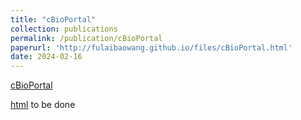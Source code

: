 ```yaml
---
title: "cBioPortal"
collection: publications
permalink: /publication/cBioPortal
paperurl: 'http://fulaibaowang.github.io/files/cBioPortal.html'
date: 2024-02-16
---
```

[cBioPortal](https://www.cbioportal.org) 

[html](../files/cBioPortal.html) to be done